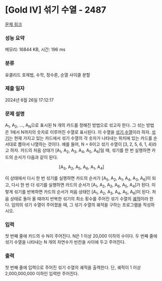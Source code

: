 # [Gold IV] 섞기 수열 - 2487 

[문제 링크](https://www.acmicpc.net/problem/2487) 

### 성능 요약

메모리: 16844 KB, 시간: 196 ms

### 분류

유클리드 호제법, 수학, 정수론, 순열 사이클 분할

### 제출 일자

2024년 6월 26일 17:12:17

### 문제 설명

<p>A<sub>1</sub>, A<sub>2</sub>, …, A<sub>N</sub>으로 표시된 N 개의 카드를 정해진 방법으로 섞고자 한다. 그 섞는 방법은 1에서 N까지의 숫자로 이루어진 수열로 표시된다. 이 수열을 <u>섞기 수열</u>이라 하자. <u>섞기</u>는 현재 가지고 있는 카드에서 섞기 수열의 각 숫자가 나타내는 위치에 있는 카드를 순서대로 뽑아서 나열하는 것이다. 예를 들어, N = 6이고 섞기 수열이 [3, 2, 5, 6, 1, 4]라고 하자. 카드의 처음 상태가 [A<sub>1</sub>, A<sub>2</sub>, A<sub>3</sub>, A<sub>4</sub>, A<sub>5</sub>, A<sub>6</sub>]일 때, 섞기를 한 번 실행하면 카드의 순서가 다음과 같이 된다.</p>

<p style="text-align: center;">[A<sub>3</sub>, A<sub>2</sub>, A<sub>5</sub>, A<sub>6</sub>, A<sub>1</sub>, A<sub>4</sub>]</p>

<p>이 상태에서 다시 한 번 섞기를 실행하면 카드의 순서가 [A<sub>5</sub>, A<sub>2</sub>, A<sub>1</sub>, A<sub>4</sub>, A<sub>3</sub>, A<sub>6</sub>]이 되고, 다시 한 번 더 섞기를 실행하면 카드의 순서가 [A<sub>1</sub>, A<sub>2</sub>, A<sub>3</sub>, A<sub>6</sub>, A<sub>5</sub>, A<sub>4</sub>]가 된다. 이렇게 섞기를 반복하면 카드의 순서가 처음 상태인 [A<sub>1</sub>, A<sub>2</sub>, A<sub>3</sub>, A<sub>4</sub>, A<sub>5</sub>, A<sub>6</sub>]이 된다. 처음 상태로 돌아 올 때까지 반복한 섞기의 최소 횟수를 주어진 섞기 수열의 <u>궤적</u>이라 한다. 임의의 섞기 수열이 주어졌을 때, 그 섞기 수열의 궤적을 구하는 프로그램을 작성하시오.</p>

### 입력 

 <p>첫 번째 줄에 카드의 수 N이 주어진다. N은 1 이상 20,000 이하의 수이다. 두 번째 줄에 섞기 수열을 나타내는 N 개의 자연수가 빈칸을 사이에 두고 주어진다.</p>

### 출력 

 <p>첫 번째 줄에 입력으로 주어진 섞기 수열의 궤적을 출력한다. 단, 궤적이 1 이상 2,000,000,000 이하인 입력만 주어진다.</p>

